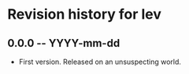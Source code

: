 # Revision history for lev

## 0.0.0  -- YYYY-mm-dd

* First version. Released on an unsuspecting world.
